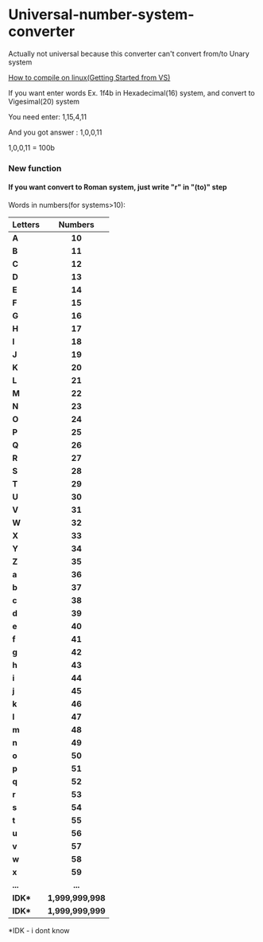 # Universal-number-system-converter
Actually not universal because this converter can't convert from/to Unary system

[How to compile on linux\(Getting Started from VS\)](https://playday3008.github.io/Universal-number-system-converter)

If you want enter words
Ex. 1f4b in Hexadecimal(16) system, and convert to Vigesimal(20) system

You need enter: 1,15,4,11

And you got answer : 1,0,0,11

1,0,0,11 = 100b

### New function

#### If you want convert to Roman system, just write "r" in "(to)" step

Words in numbers(for systems>10):

| **Letters**   | **Numbers**   |
| ------------- |:-------------:|
| **A**         | **10**        |
| **B**         | **11**        |
| **C**         | **12**        |
| **D**         | **13**        |
| **E**         | **14**        |
| **F**         | **15**        |
| **G**         | **16**        |
| **H**         | **17**        |
| **I**         | **18**        |
| **J**         | **19**        |
| **K**         | **20**        |
| **L**         | **21**        |
| **M**         | **22**        |
| **N**         | **23**        |
| **O**         | **24**        |
| **P**         | **25**        |
| **Q**         | **26**        |
| **R**         | **27**        |
| **S**         | **28**        |
| **T**         | **29**        |
| **U**         | **30**        |
| **V**         | **31**        |
| **W**         | **32**        |
| **X**         | **33**        |
| **Y**         | **34**        |
| **Z**         | **35**        |
| **a**         | **36**        |
| **b**         | **37**        |
| **c**         | **38**        |
| **d**         | **39**        |
| **e**         | **40**        |
| **f**         | **41**        |
| **g**         | **42**        |
| **h**         | **43**        |
| **i**         | **44**        |
| **j**         | **45**        |
| **k**         | **46**        |
| **l**         | **47**        |
| **m**         | **48**        |
| **n**         | **49**        |
| **o**         | **50**        |
| **p**         | **51**        |
| **q**         | **52**        |
| **r**         | **53**        |
| **s**         | **54**        |
| **t**         | **55**        |
| **u**         | **56**        |
| **v**         | **57**        |
| **w**         | **58**        |
| **x**         | **59**        |
| **...**       | **...**       |
| **IDK\***       | **1,999,999,998**|
| **IDK\***       | **1,999,999,999**|

\*IDK - i dont know
